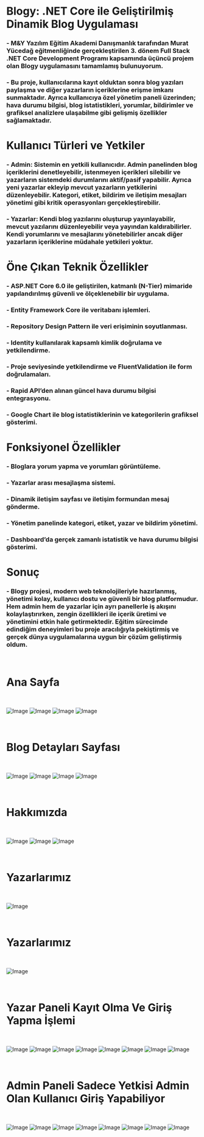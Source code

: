 # Blogy:  .NET Core ile Geliştirilmiş Dinamik Blog Uygulaması

### - M&Y Yazılım Eğitim Akademi Danışmanlık tarafından Murat Yücedağ eğitmenliğinde gerçekleştirilen 3. dönem Full Stack .NET Core Development Programı kapsamında üçüncü projem olan Blogy uygulamasını tamamlamış bulunuyorum.

### - Bu proje, kullanıcılarına kayıt olduktan sonra blog yazıları paylaşma ve diğer yazarların içeriklerine erişme imkanı sunmaktadır. Ayrıca kullanıcıya özel yönetim paneli üzerinden; hava durumu bilgisi, blog istatistikleri, yorumlar, bildirimler ve grafiksel analizlere ulaşabilme gibi gelişmiş özellikler sağlamaktadır.

# Kullanıcı Türleri ve Yetkiler

### - Admin: Sistemin en yetkili kullanıcıdır. Admin panelinden blog içeriklerini denetleyebilir, istenmeyen içerikleri silebilir ve yazarların sistemdeki durumlarını aktif/pasif yapabilir. Ayrıca yeni yazarlar ekleyip mevcut yazarların yetkilerini düzenleyebilir. Kategori, etiket, bildirim ve iletişim mesajları yönetimi gibi kritik operasyonları gerçekleştirebilir.

### - Yazarlar: Kendi blog yazılarını oluşturup yayınlayabilir, mevcut yazılarını düzenleyebilir veya yayından kaldırabilirler. Kendi yorumlarını ve mesajlarını yönetebilirler ancak diğer yazarların içeriklerine müdahale yetkileri yoktur.

# Öne Çıkan Teknik Özellikler

### - ASP.NET Core 6.0 ile geliştirilen, katmanlı (N-Tier) mimaride yapılandırılmış güvenli ve ölçeklenebilir bir uygulama.

### - Entity Framework Core ile veritabanı işlemleri.

### - Repository Design Pattern ile veri erişiminin soyutlanması.

### - Identity kullanılarak kapsamlı kimlik doğrulama ve yetkilendirme.

### - Proje seviyesinde yetkilendirme ve FluentValidation ile form doğrulamaları.

### - Rapid API’den alınan güncel hava durumu bilgisi entegrasyonu.

### - Google Chart ile blog istatistiklerinin ve kategorilerin grafiksel gösterimi.


# Fonksiyonel Özellikler


### - Bloglara yorum yapma ve yorumları görüntüleme.

### - Yazarlar arası mesajlaşma sistemi.

### - Dinamik iletişim sayfası ve iletişim formundan mesaj gönderme.

### - Yönetim panelinde kategori, etiket, yazar ve bildirim yönetimi.

### - Dashboard’da gerçek zamanlı istatistik ve hava durumu bilgisi gösterimi.

# Sonuç

### - Blogy projesi, modern web teknolojileriyle hazırlanmış, yönetimi kolay, kullanıcı dostu ve güvenli bir blog platformudur. Hem admin hem de yazarlar için ayrı panellerle iş akışını kolaylaştırırken, zengin özellikleri ile içerik üretimi ve yönetimini etkin hale getirmektedir. Eğitim sürecimde edindiğim deneyimleri bu proje aracılığıyla pekiştirmiş ve gerçek dünya uygulamalarına uygun bir çözüm geliştirmiş oldum.

<br/>

# Ana Sayfa 

<br/>

![Image](https://github.com/user-attachments/assets/0aee4370-c811-403b-82d2-5e3cf1461bdb)
![Image](https://github.com/user-attachments/assets/e21903dd-ca4b-4b2c-b165-07a2bc98a51a)
![Image](https://github.com/user-attachments/assets/7dd1f785-9036-401a-bdb6-e7e6339d2c2c)
![Image](https://github.com/user-attachments/assets/dff4a677-2375-4a33-a9bd-d3a26d8e8ef7)


<br/>

# Blog Detayları Sayfası
<br/>

![Image](https://github.com/user-attachments/assets/81adf1cb-80b9-4be5-865e-bbfe68dc1803)
![Image](https://github.com/user-attachments/assets/54c1ecdb-9f74-495d-80c5-b3647f7c9c19)
![Image](https://github.com/user-attachments/assets/9b134759-5f47-49fc-af3d-5fc2f781e663)
![Image](https://github.com/user-attachments/assets/d829b21f-8e0d-4cde-ba88-f6a378e5164a)




<br/>

# Hakkımızda
<br/>

![Image](https://github.com/user-attachments/assets/f2bf5049-6385-4f2f-b850-2039e0bca0c0)
![Image](https://github.com/user-attachments/assets/b92ea361-66ee-4043-a777-b5484e0110b6)
![Image](https://github.com/user-attachments/assets/55fceb95-5e6c-43e9-af96-472ae84aa593)

<br/>

# Yazarlarımız

<br/>

![Image](https://github.com/user-attachments/assets/865aa35f-2728-428b-a0e8-f753ed7ea51b)

<br/>

# Yazarlarımız

<br/>

![Image](https://github.com/user-attachments/assets/6926ac42-d923-42ec-a266-15bdd16fd57b)

<br/>

# Yazar Paneli Kayıt Olma Ve Giriş Yapma İşlemi

<br/>

![Image](https://github.com/user-attachments/assets/ab3893a2-ce1c-4efd-b396-607248dc5f73)
![Image](https://github.com/user-attachments/assets/ff75e80c-74ce-4f96-9937-26cac45e21cc)
![Image](https://github.com/user-attachments/assets/5888f9ec-4ef6-422a-af7f-66571de822b9)
![Image](https://github.com/user-attachments/assets/6213f597-2c04-4b32-835e-26b16af2d501)
![Image](https://github.com/user-attachments/assets/98870ea0-2ed3-4657-93b0-a4c442eed36b)
![Image](https://github.com/user-attachments/assets/89b28752-e27c-4e0c-b37c-a725b0f93258)
![Image](https://github.com/user-attachments/assets/bccdd6eb-f2b3-47d1-b46d-b97aa7be50d1)
![Image](https://github.com/user-attachments/assets/43fb824f-ea09-49e3-abee-aeeae9f8bba0)

<br/>

# Admin Paneli Sadece Yetkisi Admin Olan Kullanıcı Giriş Yapabiliyor 

<br/>

![Image](https://github.com/user-attachments/assets/25d7aa75-b297-4a11-b40d-0add7905b929)
![Image](https://github.com/user-attachments/assets/3b9ab7aa-939c-4786-95c6-d8f093ebffc2)
![Image](https://github.com/user-attachments/assets/fb83d804-11c7-4c1b-9257-7f6111575f89)
![Image](https://github.com/user-attachments/assets/973c8e8a-0655-4381-9482-2a2eeecfc05a)
![Image](https://github.com/user-attachments/assets/da91c04c-74f6-4558-bbd2-f0b78ddc5c6a)
![Image](https://github.com/user-attachments/assets/79f28fba-0bb9-4c3d-ad1d-800ce48426fa)
![Image](https://github.com/user-attachments/assets/9574b454-8cae-47cc-bd38-a821429d3fa2)
![Image](https://github.com/user-attachments/assets/58ef98bf-13ac-4d47-a232-9a154a01fb61)















